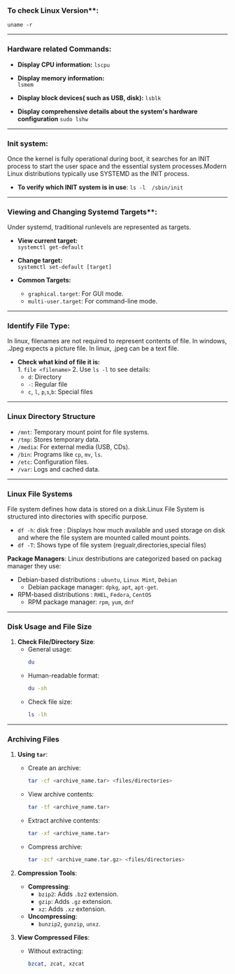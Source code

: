  ### To check Linux Version**:  
   `uname -r`

 ---
 ### Hardware related Commands:  
   - **Display CPU information:** 
     `lscpu`
    
   - **Display memory information:**  
     `lsmem`
    
   - **Display block devices( such as USB, disk):**
     `lsblk`

   - **Display comprehensive details about the system's hardware configuration**
     `sudo lshw`

 ---
 ### Init system:
  Once the kernel is fully operational during boot, it searches for an INIT process to start the    user space and the essential system processes.Modern Linux distributions typically use SYSTEMD as the INIT process.
  - **To verify which INIT system is in use**:
   `ls -l  /sbin/init`

 ---
 ### Viewing and Changing Systemd Targets**:  
 Under systemd, traditional runlevels are represented as targets.

   - **View current target:**  
     `systemctl get-default`
    
   - **Change target:**  
      `systemctl set-default [target]`

   - **Common Targets:** 
     - `graphical.target`: For GUI mode.  
     - `multi-user.target`: For command-line mode.

 ---
 ### Identify File Type:  
  In linux, filenames are not required to represent contents of file. In windows, .Jpeg expects a picture file. In linux, .jpeg can be a text file.
   - **Check what kind of file it is:**  
    1. `file <filename>`
    2. Use `ls -l` to see details:  
     - `d`: Directory  
     - `-`: Regular file  
     - `c`, `l`, `p`,`s`,`b`: Special files

---

### **Linux Directory Structure**

   - `/mnt`: Temporary mount point for file systems.  
   - `/tmp`: Stores temporary data.  
   - `/media`: For external media (USB, CDs).  
   - `/bin`: Programs like `cp`, `mv`, `ls`.  
   - `/etc`: Configuration files.  
   - `/var`: Logs and cached data.

---

### **Linux File Systems**
File system defines how data is stored on a disk.Linux File System is structured into directories with specific purpose.

   - `df -h`: disk free : Displays how much available and used storage on disk and where the file system are mounted called mount points.
   - `df -T`: Shows type of file system (regualr,directories,special files)

 **Package Managers**: 
  Linux destributions are categorized based on packag manager they use:
   - Debian-based distributions :  `ubuntu`, `Linux Mint`, `Debian`
     - Debian package manager: `dpkg`, `apt`, `apt-get`.  
   - RPM-based distributions :  `RHEL`, `Fedora`, `CentOS`
     - RPM package manager:  `rpm`, `yum`, `dnf`
     

---

### **Disk Usage and File Size**

1. **Check File/Directory Size**:
   - General usage:  
     ```bash
     du
     ```
   - Human-readable format:  
     ```bash
     du -sh
     ```
   - Check file size:  
     ```bash
     ls -lh
     ```

---

### **Archiving Files**

1. **Using `tar`**:
   - Create an archive:  
     ```bash
     tar -cf <archive_name.tar> <files/directories>
     ```
   - View archive contents:  
     ```bash
     tar -tf <archive_name.tar>
     ```
   - Extract archive contents:  
     ```bash
     tar -xf <archive_name.tar>
     ```
   - Compress archive:  
     ```bash
     tar -zcf <archive_name.tar.gz> <files/directories>
     ```

2. **Compression Tools**:
   - **Compressing**:  
     - `bzip2`: Adds `.bz2` extension.  
     - `gzip`: Adds `.gz` extension.  
     - `xz`: Adds `.xz` extension.
   - **Uncompressing**:  
     - `bunzip2`, `gunzip`, `unxz`.

3. **View Compressed Files**:
   - Without extracting:  
     ```bash
     bzcat, zcat, xzcat
     ```

